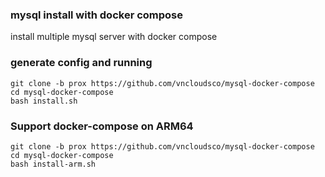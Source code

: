 ### mysql install with docker compose

install multiple mysql server with docker compose

### generate config and running

```
git clone -b prox https://github.com/vncloudsco/mysql-docker-compose
cd mysql-docker-compose
bash install.sh
```
### Support docker-compose on ARM64 

```
git clone -b prox https://github.com/vncloudsco/mysql-docker-compose
cd mysql-docker-compose
bash install-arm.sh
```